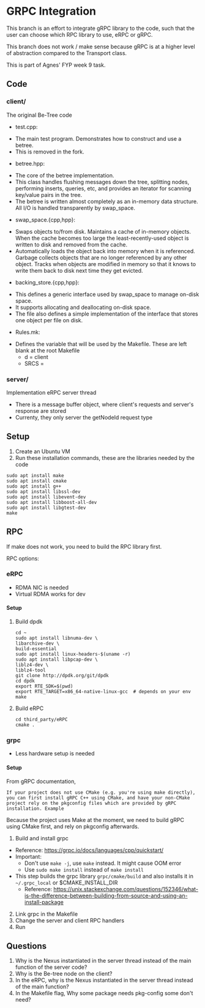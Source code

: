 # GRPC Integration

This branch is an effort to integrate gRPC library to the code, such that the user can choose which RPC library to use, eRPC or gRPC. 

This branch does not work / make sense because gRPC is at a higher level of abstraction compared to the Transport class. 

This is part of Agnes' FYP week 9 task. 

## Code
### client/
The original Be-Tree code

* test.cpp: 
- The main test program. Demonstrates how to construct and
use a betree.
- This is removed in the fork.

* betree.hpp: 
- The core of the betree implementation. 
- This class handles flushing messages down the tree, splitting nodes, performing inserts, queries, etc, and provides an iterator for scanning key/value pairs in the tree. 
- The betree is written almost completely as an in-memory data structure.  All I/O is handled transparently by swap_space.

* swap_space.{cpp,hpp}: 
- Swaps objects to/from disk. Maintains a cache of in-memory objects. When the cache becomes too large the least-recently-used object is written to disk and removed from the cache.
- Automatically loads the object back into memory when it is referenced. Garbage collects objects that are no longer referenced by any other object. Tracks when objects are modified in memory so that it knows to write them back to disk next time they get evicted.

* backing_store.{cpp,hpp}: 
- This defines a generic interface used by swap_space to manage on-disk space.
- It supports allocating and deallocating on-disk space. 
- The file also defines a simple implementation of the interface that stores one object per file on disk.

* Rules.mk:
- Defines the variable that will be used by the Makefile. These are left blank at the root Makefile
    - d = client
    - SRCS = 

### server/
Implementation eRPC server thread

* There is a message buffer object, where client's requests and server's response are stored
* Currenty, they only server the getNodeId request type

## Setup
1. Create an Ubuntu VM
2. Run these installation commands, these are the libraries needed by the code
```
sudo apt install make
sudo apt install cmake
sudo apt install g++
sudo apt install libssl-dev
sudo apt install libevent-dev
sudo apt install libboost-all-dev
sudo apt install libgtest-dev
make
```

## RPC
If make does not work, you need to build the RPC library first. 

RPC options:
### eRPC
* RDMA NIC is needed
* Virtual RDMA works for dev
 
#### Setup
1. Build dpdk

    ```
    cd ~
    sudo apt install libnuma-dev \
    libarchive-dev \
    build-essential
    sudo apt install linux-headers-$(uname -r)
    sudo apt install libpcap-dev \
    liblz4-dev \
    liblz4-tool
    git clone http://dpdk.org/git/dpdk
    cd dpdk
    export RTE_SDK=$(pwd)
    export RTE_TARGET=x86_64-native-linux-gcc  # depends on your env
    make
    ```

2. Build eRPC
    ```
    cd third_party/eRPC
    cmake .
    ```

### grpc
* Less hardware setup is needed

#### Setup
From gRPC documentation, 
```
If your project does not use CMake (e.g. you're using make directly), you can first install gRPC C++ using CMake, and have your non-CMake project rely on the pkgconfig files which are provided by gRPC installation. Example
```
Because the project uses Make at the moment, we need to build gRPC using CMake first, and rely on pkgconfig afterwards. 

1. Build and install grpc
* Reference: https://grpc.io/docs/languages/cpp/quickstart/
* Important:
    * Don't use `make -j`, use `make` instead. It might cause OOM error
    * Use `sudo make install` instead of `make install`
* This step builds the grpc library `grpc/cmake/build` and also installs it in `~/.grpc_local` or $CMAKE_INSTALL_DIR
    * Reference: https://unix.stackexchange.com/questions/152346/what-is-the-difference-between-building-from-source-and-using-an-install-package
2. Link grpc in the Makefile
3. Change the server and client RPC handlers
4. Run 

## Questions
1. Why is the Nexus instantiated in the server thread instead of the main function of the server code?
2. Why is the Be-tree node on the client?
3. In the eRPC, why is the Nexus instantiated in the server thread instead of the main function?
4. In the Makefile flag, Why some package needs pkg-config some don't need?
